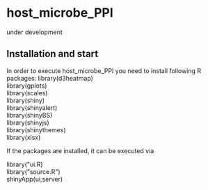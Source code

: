 # host_microbe_PPI

under development

## Installation and start

In order to execute host_microbe_PPI you need to install following R packages:
library(d3heatmap)\
library(gplots)\
library(scales)\
library(shiny)\
library(shinyalert)\
library(shinyBS)\
library(shinyjs)\
library(shinythemes)\
library(xlsx)

If the packages are installed, it can be executed via

library("ui.R)\
library("source.R")\
shinyApp(ui,server)
